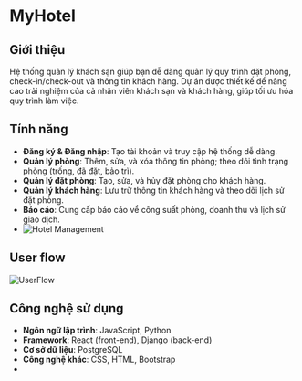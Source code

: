 # MyHotel
## Giới thiệu
Hệ thống quản lý khách sạn giúp bạn dễ dàng quản lý quy trình đặt phòng, check-in/check-out và thông tin khách hàng. Dự án được thiết kế để nâng cao trải nghiệm của cả nhân viên khách sạn và khách hàng, giúp tối ưu hóa quy trình làm việc.

## Tính năng
- **Đăng ký & Đăng nhập**: Tạo tài khoản và truy cập hệ thống dễ dàng.
- **Quản lý phòng**: Thêm, sửa, và xóa thông tin phòng; theo dõi tình trạng phòng (trống, đã đặt, bảo trì).
- **Quản lý đặt phòng**: Tạo, sửa, và hủy đặt phòng cho khách hàng.
- **Quản lý khách hàng**: Lưu trữ thông tin khách hàng và theo dõi lịch sử đặt phòng.
- **Báo cáo**: Cung cấp báo cáo về công suất phòng, doanh thu và lịch sử giao dịch.
- ![Hotel Management](https://github.com/user-attachments/assets/97b7a3a8-409f-45e4-b884-9f4cc0d928b5)

## User flow
![UserFlow](https://github.com/user-attachments/assets/7cb3a11b-da8b-4360-97d4-90cefef67bac)

## Công nghệ sử dụng
- **Ngôn ngữ lập trình**: JavaScript, Python
- **Framework**: React (front-end), Django (back-end)
- **Cơ sở dữ liệu**: PostgreSQL
- **Công nghệ khác**: CSS, HTML, Bootstrap
- 


